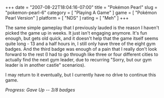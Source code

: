 +++
date = "2007-08-22T18:04:16-07:00"
title = "Pokémon Pearl"
slug = "pokemon-pearl-6"
category = [ "Playing A Game" ]
game = [ "Pokémon Pearl Version" ]
platform = [ "NDS" ]
rating = [ "Meh" ]
+++

The same simple gameplay that I previously lauded is the reason I haven't picked the game up in weeks.  It just isn't engaging anymore.  It's fun enough, but gets old quick, and it doesn't help that the game itself seems quite long - 13 and a half hours in, I still only have three of the eight gym badges.  And the third badge was enough of a pain that I really don't look forward to the rest (I had to go through like three or four different cities to actually find the next gym leader, due to recurring "Sorry, but our gym leader is in another castle" scenarios).

I may return to it eventually, but I currently have no drive to continue this game.

<i>Progress: Gave Up -- 3/8 badges</i>
